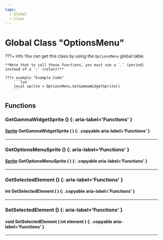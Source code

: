 ```yaml
---
tags:
  - Global
  - Class
---
```

# Global Class "OptionsMenu"

???+ info
    You can get this class by using the `OptionsMenu` global table.

    **Note that to call these functions, you must use a `.` (period) instead of a `:` (colon)!**
    
    ???+ example "Example Code"
        ```lua
        local sprite = OptionsMenu.GetGammaWidgetSprite()
        ```

## Functions

### GetGammaWidgetSprite () {: aria-label='Functions' }
#### [Sprite](../Sprite.md) GetGammaWidgetSprite ( ) {: .copyable aria-label='Functions' }

___
### GetOptionsMenuSprite () {: aria-label='Functions' }
#### [Sprite](../Sprite.md) GetOptionsMenuSprite ( ) {: .copyable aria-label='Functions' }

___
### GetSelectedElement () {: aria-label='Functions' }
#### int GetSelectedElement ( ) {: .copyable aria-label='Functions' }

___
### SetSelectedElement () {: aria-label='Functions' }
#### void SetSelectedElement ( int element ) {: .copyable aria-label='Functions' }

___